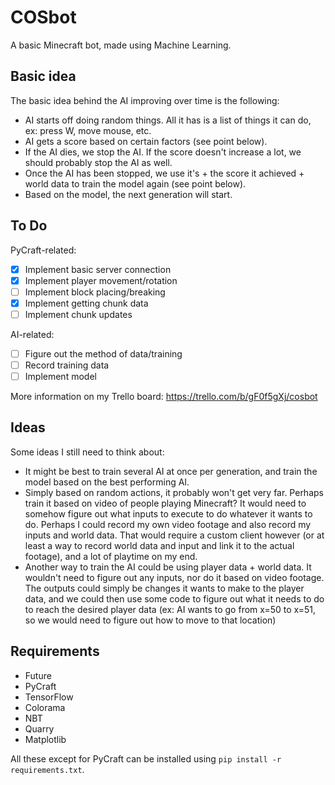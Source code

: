 # COSbot
A basic Minecraft bot, made using Machine Learning.

## Basic idea
The basic idea behind the AI improving over time is the following:
 - AI starts off doing random things. All it has is a list of things it can do, ex: press W, move mouse, etc.
 - AI gets a score based on certain factors (see point below).
 - If the AI dies, we stop the AI. If the score doesn't increase a lot, we should probably stop the AI as well.
 - Once the AI has been stopped, we use it's + the score it achieved + world data to train the model again (see point below).
 - Based on the model, the next generation will start.

## To Do
PyCraft-related:
 - [x] Implement basic server connection
 - [x] Implement player movement/rotation
 - [ ] Implement block placing/breaking
 - [x] Implement getting chunk data
 - [ ] Implement chunk updates

AI-related:
 - [ ] Figure out the method of data/training
 - [ ] Record training data
 - [ ] Implement model

More information on my Trello board: https://trello.com/b/gF0f5gXj/cosbot

## Ideas
Some ideas I still need to think about:
 - It might be best to train several AI at once per generation, and train the model based on the best performing AI.
 - Simply based on random actions, it probably won't get very far. Perhaps train it based on video of people playing Minecraft? It would need to somehow figure out what inputs to execute to do whatever it wants to do. Perhaps I could record my own video footage and also record my inputs and world data. That would require a custom client however (or at least a way to record world data and input and link it to the actual footage), and a lot of playtime on my end.
 - Another way to train the AI could be using player data + world data. It wouldn't need to figure out any inputs, nor do it based on video footage. The outputs could simply be changes it wants to make to the player data, and we could then use some code to figure out what it needs to do to reach the desired player data (ex: AI wants to go from x=50 to x=51, so we would need to figure out how to move to that location)


## Requirements
 - Future<br>
 - PyCraft<br>
 - TensorFlow<br>
 - Colorama<br>
 - NBT<br>
 - Quarry<br>
 - Matplotlib<br>

All these except for PyCraft can be installed using `pip install -r requirements.txt`.
